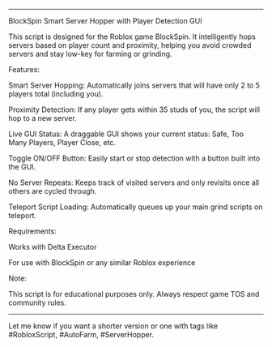 
---
BlockSpin Smart Server Hopper with Player Detection GUI

This script is designed for the Roblox game BlockSpin. It intelligently hops servers based on player count and proximity, helping you avoid crowded servers and stay low-key for farming or grinding.

Features:

Smart Server Hopping:
Automatically joins servers that will have only 2 to 5 players total (including you).

Proximity Detection:
If any player gets within 35 studs of you, the script will hop to a new server.

Live GUI Status:
A draggable GUI shows your current status: Safe, Too Many Players, Player Close, etc.

Toggle ON/OFF Button:
Easily start or stop detection with a button built into the GUI.

No Server Repeats:
Keeps track of visited servers and only revisits once all others are cycled through.

Teleport Script Loading:
Automatically queues up your main grind scripts on teleport.


Requirements:

Works with Delta Executor

For use with BlockSpin or any similar Roblox experience


Note:

This script is for educational purposes only. Always respect game TOS and community rules.


---

Let me know if you want a shorter version or one with tags like #RobloxScript, #AutoFarm, #ServerHopper.
